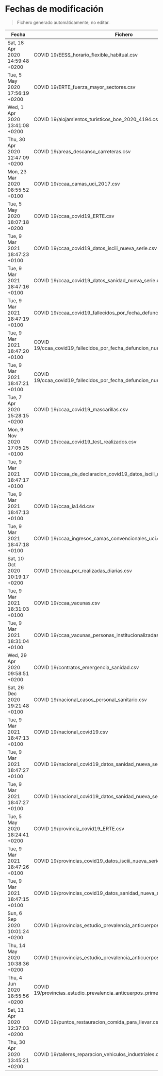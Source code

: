# Fechas de modificación

> Fichero generado automáticamente, no editar.

| Fecha                           | Fichero                  |
|---------------------------------|--------------------------|
| Sat, 18 Apr 2020 14:59:48 +0200  | COVID 19/EESS_horario_flexible_habitual.csv |
| Tue, 5 May 2020 17:56:19 +0200  | COVID 19/ERTE_fuerza_mayor_sectores.csv |
| Wed, 1 Apr 2020 13:41:08 +0200  | COVID 19/alojamientos_turisticos_boe_2020_4194.csv |
| Thu, 30 Apr 2020 12:47:09 +0200  | COVID 19/areas_descanso_carreteras.csv |
| Mon, 23 Mar 2020 08:55:52 +0100  | COVID 19/ccaa_camas_uci_2017.csv |
| Tue, 5 May 2020 18:07:18 +0200  | COVID 19/ccaa_covid19_ERTE.csv |
| Tue, 9 Mar 2021 18:47:23 +0100  | COVID 19/ccaa_covid19_datos_isciii_nueva_serie.csv |
| Tue, 9 Mar 2021 18:47:16 +0100  | COVID 19/ccaa_covid19_datos_sanidad_nueva_serie.csv |
| Tue, 9 Mar 2021 18:47:19 +0100  | COVID 19/ccaa_covid19_fallecidos_por_fecha_defuncion_nueva_serie.csv |
| Tue, 9 Mar 2021 18:47:20 +0100  | COVID 19/ccaa_covid19_fallecidos_por_fecha_defuncion_nueva_serie_long.csv |
| Tue, 9 Mar 2021 18:47:21 +0100  | COVID 19/ccaa_covid19_fallecidos_por_fecha_defuncion_nueva_serie_original.csv |
| Tue, 7 Apr 2020 15:28:15 +0200  | COVID 19/ccaa_covid19_mascarillas.csv |
| Mon, 9 Nov 2020 17:05:25 +0100  | COVID 19/ccaa_covid19_test_realizados.csv |
| Tue, 9 Mar 2021 18:47:17 +0100  | COVID 19/ccaa_de_declaracion_covid19_datos_isciii_nueva_serie.csv |
| Tue, 9 Mar 2021 18:47:13 +0100  | COVID 19/ccaa_ia14d.csv |
| Tue, 9 Mar 2021 18:47:18 +0100  | COVID 19/ccaa_ingresos_camas_convencionales_uci.csv |
| Sat, 10 Oct 2020 10:19:17 +0200  | COVID 19/ccaa_pcr_realizadas_diarias.csv |
| Tue, 9 Mar 2021 18:31:03 +0100  | COVID 19/ccaa_vacunas.csv |
| Tue, 9 Mar 2021 18:31:04 +0100  | COVID 19/ccaa_vacunas_personas_institucionalizadas.csv |
| Wed, 29 Apr 2020 09:58:51 +0200  | COVID 19/contratos_emergencia_sanidad.csv |
| Sat, 26 Dec 2020 19:21:48 +0100  | COVID 19/nacional_casos_personal_sanitario.csv |
| Tue, 9 Mar 2021 18:47:13 +0100  | COVID 19/nacional_covid19.csv |
| Tue, 9 Mar 2021 18:47:27 +0100  | COVID 19/nacional_covid19_datos_sanidad_nueva_serie.csv |
| Tue, 9 Mar 2021 18:47:27 +0100  | COVID 19/nacional_covid19_datos_sanidad_nueva_serie_grupos_edad.csv |
| Tue, 5 May 2020 18:24:41 +0200  | COVID 19/provincia_covid19_ERTE.csv |
| Tue, 9 Mar 2021 18:47:26 +0100  | COVID 19/provincias_covid19_datos_isciii_nueva_serie.csv |
| Tue, 9 Mar 2021 18:47:15 +0100  | COVID 19/provincias_covid19_datos_sanidad_nueva_serie.csv |
| Sun, 6 Sep 2020 10:01:24 +0200  | COVID 19/provincias_estudio_prevalencia_anticuerpos_final.csv |
| Thu, 14 May 2020 10:38:36 +0200  | COVID 19/provincias_estudio_prevalencia_anticuerpos_primera_ronda.csv |
| Thu, 4 Jun 2020 18:55:56 +0200  | COVID 19/provincias_estudio_prevalencia_anticuerpos_primera_y_segunda_ronda.csv |
| Sat, 11 Apr 2020 12:37:03 +0200  | COVID 19/puntos_restauracion_comida_para_llevar.csv |
| Thu, 30 Apr 2020 13:45:21 +0200  | COVID 19/talleres_reparacion_vehiculos_industriales.csv |
